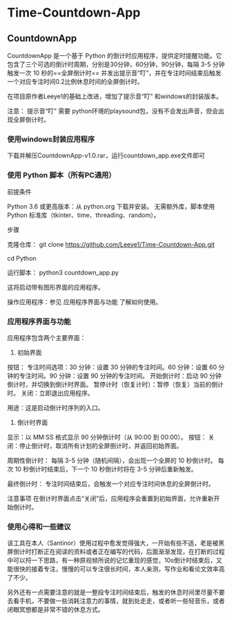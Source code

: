# Time-Countdown-App
## CountdownApp
CountdownApp 是一个基于 Python 的倒计时应用程序，提供定时提醒功能。它包含了三个可选的倒计时周期，分别是30分钟，60分钟，90分钟，每隔 3-5 分钟触发一次 10 秒的==全屏倒计时== 并发出提示音“叮”，并在专注时间结束后触发一个对应专注时间0.2比例休息时间的全屏倒计时。

在项目原作者Leeye1的基础上改进，增加了提示音“叮”  和windows的封装版本。

注意： 提示音“叮” 需要 python环境的playsound包，没有不会发出声音，但会出现全屏倒计时。

### 使用windows封装应用程序

下载并解压CountdownApp-v1.0.rar，运行countdown_app.exe文件即可

### 使用 Python 脚本（所有PC通用）
前提条件

Python 3.6 或更高版本：从 python.org 下载并安装。
无需额外库，脚本使用 Python 标准库（tkinter、time、threading、random）。

步骤

克隆仓库：
git clone https://github.com/Leeye1/Time-Countdown-App.git

cd Python

运行脚本：
python3 countdown_app.py

这将启动带有图形界面的应用程序。

操作应用程序：参见 应用程序界面与功能 了解如何使用。



### 应用程序界面与功能
应用程序包含两个主要界面：
1. 初始界面

按钮：
专注时间选项：30 分钟：设置 30 分钟的专注时间。60 分钟：设置 60 分钟的专注时间。90 分钟：设置 90 分钟的专注时间。
开始倒计时：启动 90 分钟倒计时，并切换到倒计时界面。
暂停计时（恢复计时）：暂停（恢复）当前的倒计时。
关闭：立即退出应用程序。

用途：这是启动倒计时序列的入口。

1. 倒计时界面

显示：以 MM:SS 格式显示 90 分钟倒计时（从 90:00 到 00:00）。
按钮：
关闭：停止倒计时，取消所有计划的全屏倒计时，并返回初始界面。


周期性倒计时：
每隔 3-5 分钟（随机间隔），会出现一个全屏的 10 秒倒计时。
每次 10 秒倒计时结束后，下一个 10 秒倒计时将在 3-5 分钟后重新触发。


最终倒计时：
专注时间结束后，会触发一个对应专注时间休息的全屏倒计时。



注意事项
在倒计时界面点击“关闭”后，应用程序会重置到初始界面，允许重新开始倒计时。

### 使用心得和一些建议

该工具在本人（Santinor）使用过程中愈发觉得强大，一开始有些不适，老是被黑屏倒计时打断正在阅读的资料或者正在编写的代码，后面渐渐发现，在打断的过程中可以捋一下思路，有一种原视频所说的记忆重现的感觉，10s倒计时结束后，又能很快的接着专注，慢慢的可以专注很长时间，本人亲测，写作业和看论文效率高了不少。

另外还有一点需要注意的就是一整段专注时间结束后，触发的休息时间里尽量不要去看手机，不要做一些消耗注意力的事情，就到处走走，或者听一些轻音乐，或者闭眼冥想都是非常不错的休息方式。  
        

